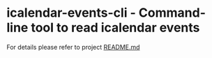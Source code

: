# icalendar-events-cli - Command-line tool to read icalendar events

For details please refer to project [README.md](https://github.com/waldbaer/icalendar-events-cli/blob/master/README.md)
